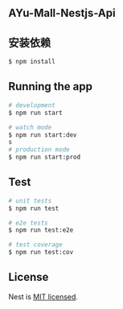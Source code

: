 <!--
 * @Author: xuanyu
 * @LastEditors: xuanyu
 * @email: 969718197@qq.com
 * @github: https://github.com/z-xuanyu
 * @Date: 2020-10-20 10:11:57
 * @LastEditTime: 2021-10-28 17:59:04
 * @Description: Modify here please
-->

## AYu-Mall-Nestjs-Api

## 安装依赖

```bash
$ npm install
```

## Running the app

```bash
# development
$ npm run start

# watch mode
$ npm run start:dev
s
# production mode
$ npm run start:prod
```

## Test

```bash
# unit tests
$ npm run test

# e2e tests
$ npm run test:e2e

# test coverage
$ npm run test:cov
```
## License

  Nest is [MIT licensed](LICENSE).
